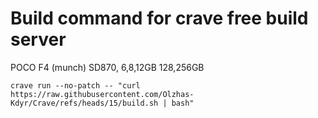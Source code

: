 # Build command for crave free build server
POCO F4 (munch) SD870, 6,8,12GB 128,256GB

```
crave run --no-patch -- "curl https://raw.githubusercontent.com/Olzhas-Kdyr/Crave/refs/heads/15/build.sh | bash"
```
